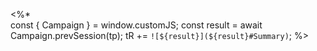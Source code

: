 <%*  
    const { Campaign } = window.customJS;
    const result = await Campaign.prevSession(tp);
    tR += `![${result}](${result}#Summary)`; 
%>